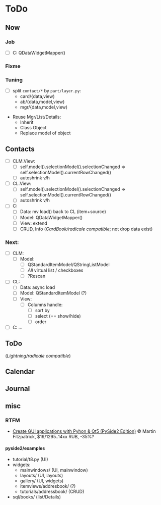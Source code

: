 # ToDo

## Now

### Job
- [ ] C: QDataWidgetMapper()

### Fixme

### Tuning
- [ ] split `contact/*` by `part/layer.py`:
  - card/{data,view)
  - ab/{data,model,view)
  - mgr/{data,model,view)
- Reuse Mgr/List/Details:
  - Inherit
  - Class Object
  - Replace model of object

## Contacts
- [ ] CLM.View:
  - [ ] self.model().selectionModel().selectionChanged => self.selectionModel().currentRowChanged()
  - [ ] autoshrink v/h
- [ ] CL.View:
  - [ ] self.model().selectionModel().selectionChanged => self.selectionModel().currentRowChanged()
  - [ ] autoshrink v/h
- [ ] C:
  - [ ] Data: mv load() back to CL (item+source)
  - [ ] Model: QDataWidgetMapper()
  - [ ] View: extend
  - [ ] C~~R~~UD, Info (*CardBook/radicale compatible*; not drop data exist)

### Next:
- [ ] CLM:
  - [ ] Model:
    - [ ] QStandardItemModel/QStringListModel
    - [ ] *All* virtual list / checkboxes
    - [ ] ?Rescan
- [ ] CL:
  - [ ] Data: async load
  - [ ] Model: QStandardItemModel (?)
  - [ ] View:
    - [ ] Columns handle:
       - [ ] sort by
       - [ ] select (== show/hide)
       - [ ] order
- [ ] C: &hellip;

## ToDo
(*Lightning/radicale compatible*)

## Calendar

## Journal

## misc

### RTFM
- [Create GUI applications with Pyhon & Qt5 (PySide2 Edition)](https://www.pythonguis.com/pyside2-book/) &copy; Martin Fitzpatrick, $19/1295..14xx RUB, -35%?

#### pyside2/examples
- tutorial/t8.py (UI)
- widgets:
  - mainwindows/ (UI, mainwindow)
  - layouts/ (UI, layouts)
  - gallery/ (UI, widgets)
  - itemviews/addresbook/ (?)
  - tutorials/addressbook/ (CRUD)
- sql/books/ (list/Details)
